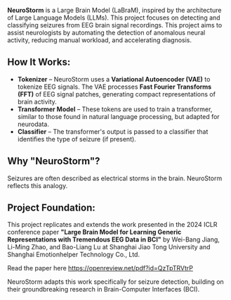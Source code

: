 **NeuroStorm** is a Large Brain Model (LaBraM), inspired by the architecture of Large Language Models (LLMs).
This project focuses on detecting and classifying seizures from EEG brain signal recordings. This project aims to assist neurologists by automating the detection of anomalous neural activity, reducing manual workload, and accelerating diagnosis.

## How It Works:
- **Tokenizer** – NeuroStorm uses a **Variational Autoencoder (VAE)** to tokenize EEG signals. The VAE processes **Fast Fourier Transforms (FFT)** of EEG signal patches, generating compact representations of brain activity.
- **Transformer Model** – These tokens are used to train a transformer, similar to those found in natural language processing, but adapted for neurodata.
- **Classifier** – The transformer's output is passed to a classifier that identifies the type of seizure (if present).

## Why "NeuroStorm"?
Seizures are often described as electrical storms in the brain. NeuroStorm reflects this analogy.

## Project Foundation:
This project replicates and extends the work presented in the 2024 ICLR conference paper **"Large Brain Model for Learning Generic Representations with Tremendous EEG Data in BCI"** by Wei-Bang Jiang, Li-Ming Zhao, and Bao-Liang Lu at Shanghai Jiao Tong University and Shanghai Emotionhelper Technology Co., Ltd.

Read the paper here https://openreview.net/pdf?id=QzTpTRVtrP

NeuroStorm adapts this work specifically for seizure detection, building on their groundbreaking research in Brain-Computer Interfaces (BCI).
